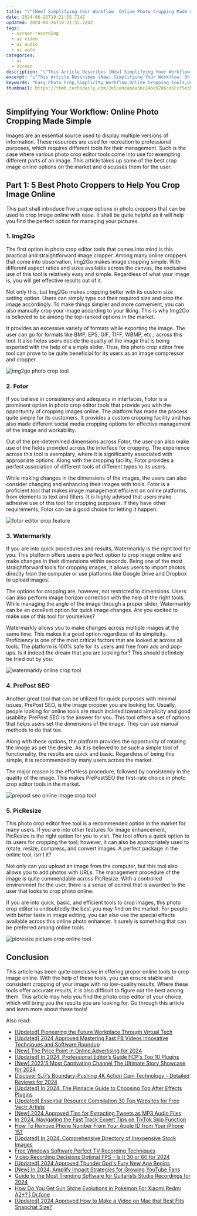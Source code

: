 ```yaml
---
title: "\"[New] Simplifying Your Workflow  Online Photo Cropping Made Simple\""
date: 2024-06-25T19:21:55.724Z
updated: 2024-06-26T19:21:55.724Z
tags: 
  - screen-recording
  - ai video
  - ai audio
  - ai auto
categories: 
  - ai
  - screen
description: "\"This Article Describes [New] Simplifying Your Workflow: Online Photo Cropping Made Simple\""
excerpt: "\"This Article Describes [New] Simplifying Your Workflow: Online Photo Cropping Made Simple\""
keywords: "Easy Photo Crop,Simplicity Workflow,Online Cropping Tools,Quick Image Editing,Digital Cropping Simple,Streamlined Photo Work,Photo Adjustment Easy"
thumbnail: https://thmb.techidaily.com/2e5cadcabaa5bc146e9286cd6ccf5e30c43742afdff538e1080a5add013b39bf.jpg
---
```


## Simplifying Your Workflow: Online Photo Cropping Made Simple

Images are an essential source used to display multiple versions of information. These resources are used for recreation to professional purposes, which requires different tools for their management. Such is the case where various photo crop editor tools come into use for exempting different parts of an image. This article takes up some of the best crop image online options on the market and discusses them for the user.

## Part 1: 5 Best Photo Croppers to Help You Crop Image Online

This part shall introduce five unique options in photo croppers that can be used to crop image online with ease. It shall be quite helpful as it will help you find the perfect option for managing your pictures.

### 1\. Img2Go

The first option in photo crop editor tools that comes into mind is this practical and straightforward image cropper. Among many online croppers that come into observation, Img2Go makes image cropping simple. With different aspect ratios and sizes available across the canvas, the exclusive use of this tool is relatively easy and simple. Regardless of what your image is, you will get effective results out of it.

Not only this, but Img2Go makes cropping better with its custom size setting option. Users can simply type out their required size and crop the image accordingly. To make things simpler and more convenient, you can also manually crop your image according to your liking. This is why Img2Go is believed to be among the top-ranked options in the market.

It provides an excessive variety of formats while exporting the image. The user can go for formats like BMP, EPS, GIF, TIFF, WBMP, etc., across this tool. It also helps users decide the quality of the image that is being exported with the help of a simple slider. Thus, this photo crop editor free tool can prove to be quite beneficial for its users as an image compressor and cropper.

![img2go photo crop tool](https://images.wondershare.com/filmora/article-images/2022/crop-image-online-1.jpg)

### 2\. Fotor

If you believe in consistency and adequacy in interfaces, Fotor is a prominent option in photo crop editor tools that provide you with the opportunity of cropping images online. The platform has made the process quite simple for its customers. It provides a custom cropping facility and has also made different social media cropping options for effective management of the image and workability.

Out of the pre-determined dimensions across Fotor, the user can also make use of the fields provided across the interface for cropping. The experience across this tool is exemplary, where it is significantly associated with appropriate options. Along with the cropping facility, Fotor provides a perfect association of different tools of different types to its users.

While making changes in the dimensions of the images, the users can also consider changing and enhancing their images with tools. Fotor is a proficient tool that makes image management efficient on online platforms, from elements to text and filters. It is highly advised that users make adhesive use of this tool for cropping purposes. If they have other requirements, Fotor can be a good choice for letting it happen.

![fotor editor crop feature](https://images.wondershare.com/filmora/article-images/2022/crop-image-online-2.jpg)

### 3\. Watermarkly

If you are into quick procedures and results, Watermarkly is the right tool for you. This platform offers users a perfect option to crop image online and make changes in their dimensions within seconds. Being one of the most straightforward tools for cropping images, it allows users to import photos directly from the computer or use platforms like Google Drive and Dropbox to upload images.

The options for cropping are, however, not restricted to dimensions. Users can also perform image horizon correction with the help of the right tools. While managing the angle of the image through a proper slider, Watermarkly can be an excellent option for quick image changes. Are you excited to make use of this tool for yourselves?

Watermarkly allows you to make changes across multiple images at the same time. This makes it a good option regardless of its simplicity. Proficiency is one of the most critical factors that are looked at across all tools. The platform is 100% safe for its users and free from ads and pop-ups. Is it indeed the dream that you are looking for? This should definitely be tried out by you.

![watermarkly online crop tool](https://images.wondershare.com/filmora/article-images/2022/crop-image-online-3.jpg)

### 4\. PrePost SEO

Another great tool that can be utilized for quick purposes with minimal issues, PrePost SEO, is the image cropper you are looking for. Usually, people looking for online tools are much inclined toward simplicity and good usability. PrePost SEO is the answer for you. This tool offers a set of options that helps users set the dimensions of the image. They can use manual methods to do that too.

Along with these options, the platform provides the opportunity of rotating the image as per the desire. As it is believed to be such a simple tool of functionality, the results are quick and basic. Regardless of being this simple, it is recommended by many users across the market.

The major reason is the effortless procedure, followed by consistency in the quality of the image. This makes PrePostSEO the first-rate choice in photo crop editor tools in the market.

![prepost seo online image crop tool](https://images.wondershare.com/filmora/article-images/2022/crop-image-online-4.jpg)

### 5\. PicResize

This photo crop editor free tool is a recommended option in the market for many users. If you are into other features for image enhancement, PicResize is the right option for you to visit. The tool offers a quick option to its users for cropping the tool; however, it can also be appropriately used to rotate, resize, compress, and convert images. A perfect package in the online tool, isn't it?

Not only can you upload an image from the computer, but this tool also allows you to add photos with URLs. The management procedure of the image is quite commendable across PicResize. With a controlled environment for the user, there is a sense of control that is awarded to the user that looks to crop photo online.

If you are into quick, basic, and efficient tools to crop images, this photo crop editor is undoubtedly the best you may find on the market. For people with better taste in image editing, you can also use the special effects available across this online photo enhancer. It surely is something that can be preferred among online tools.

![picresize picture crop online tool](https://images.wondershare.com/filmora/article-images/2022/crop-image-online-5.jpg)

## Conclusion

This article has been quite conclusive in offering proper online tools to crop image online. With the help of these tools, you can ensure stable and consistent cropping of your image with no low-quality results. Where these tools offer accurate results, it is also difficult to figure out the best among them. This article may help you find the photo crop editor of your choice, which will bring you the results you are looking for. Go through this article and learn more about these tools!

<ins class="adsbygoogle"
     style="display:block"
     data-ad-format="autorelaxed"
     data-ad-client="ca-pub-7571918770474297"
     data-ad-slot="1223367746"></ins>

<ins class="adsbygoogle"
     style="display:block"
     data-ad-format="autorelaxed"
     data-ad-client="ca-pub-7571918770474297"
     data-ad-slot="1223367746"></ins>



<ins class="adsbygoogle"
     style="display:block"
     data-ad-client="ca-pub-7571918770474297"
     data-ad-slot="8358498916"
     data-ad-format="auto"
     data-full-width-responsive="true"></ins>


<span class="atpl-alsoreadstyle">Also read:</span>
<div><ul>
<li><a href="https://fox-helps.techidaily.com/updated-pioneering-the-future-workplace-through-virtual-tech/"><u>[Updated] Pioneering the Future Workplace Through Virtual Tech</u></a></li>
<li><a href="https://fox-helps.techidaily.com/updated-2024-approved-mastering-fast-fb-videos-innovative-techniques-and-software-roundup/"><u>[Updated] 2024 Approved  Mastering Fast FB Videos  Innovative Techniques and Software Roundup</u></a></li>
<li><a href="https://fox-helps.techidaily.com/new-the-price-point-in-online-advertising-for-2024/"><u>[New] The Price Point in Online Advertising for 2024</u></a></li>
<li><a href="https://fox-helps.techidaily.com/updated-in-2024-professional-editors-guide-fcps-top-10-plugins/"><u>[Updated] In 2024, Professional Editor’s Guide  FCP's Top 10 Plugins</u></a></li>
<li><a href="https://fox-helps.techidaily.com/new-2023s-most-captivating-channel-the-ultimate-story-showcase-for-2024/"><u>[New] 2023'S Most Captivating Channel  The Ultimate Story Showcase for 2024</u></a></li>
<li><a href="https://fox-helps.techidaily.com/discover-sj7s-boundary-pushing-4k-action-cam-technology-detailed-reviews-for-2024/"><u>Discover SJ7’s Boundary-Pushing 4K Action Cam Technology - Detailed Reviews for 2024</u></a></li>
<li><a href="https://fox-helps.techidaily.com/updated-in-2024-the-pinnacle-guide-to-choosing-top-after-effects-plugins/"><u>[Updated] In 2024, The Pinnacle Guide to Choosing Top After Effects Plugins</u></a></li>
<li><a href="https://fox-helps.techidaily.com/updated-essential-resource-compilation-30-top-websites-for-free-vectr-artists/"><u>[Updated] Essential Resource Compilation  30 Top Websites for Free Vectr Artists</u></a></li>
<li><a href="https://fox-helps.techidaily.com/new-2024-approved-tips-for-extracting-tweets-as-mp3-audio-files/"><u>[New] 2024 Approved  Tips for Extracting Tweets as MP3 Audio Files</u></a></li>
<li><a href="https://tiktok-videos.techidaily.com/in-2024-navigating-the-fast-track-expert-tips-on-tiktok-skip-function/"><u>In 2024, Navigating the Fast Track  Expert Tips on TikTok Skip Function</u></a></li>
<li><a href="https://apple-account.techidaily.com/how-to-remove-phone-number-from-your-apple-id-from-your-iphone-15-by-drfone-ios/"><u>How To Remove Phone Number From Your Apple ID from Your iPhone 15?</u></a></li>
<li><a href="https://facebook-video-footage.techidaily.com/updated-in-2024-comprehensive-directory-of-inexpensive-stock-images/"><u>[Updated] In 2024, Comprehensive Directory of Inexpensive Stock Images</u></a></li>
<li><a href="https://on-screen-recording.techidaily.com/free-windows-software-perfect-tv-recording-techniques/"><u>Free Windows Software  Perfect TV Recording Techniques</u></a></li>
<li><a href="https://desktop-recording.techidaily.com/video-recording-decisions-optimal-fps-is-it-30-or-60-for-2024/"><u>Video Recording Decisions  Optimal FPS – Is It 30 or 60 for 2024</u></a></li>
<li><a href="https://screen-video-capture.techidaily.com/updated-2024-approved-thunder-gods-fury-new-age-begins/"><u>[Updated] 2024 Approved  Thunder God's Fury  New Age Begins</u></a></li>
<li><a href="https://facebook-video-footage.techidaily.com/new-in-2024-amplify-impact-strategies-for-growing-youtube-fans/"><u>[New] In 2024, Amplify Impact  Strategies for Growing YouTube Fans</u></a></li>
<li><a href="https://audio-shaping.techidaily.com/guide-to-the-most-trending-software-for-guitarists-studio-recordings-for-2024/"><u>Guide to the Most Trending Software for Guitarists Studio Recordings for 2024</u></a></li>
<li><a href="https://change-location.techidaily.com/how-do-you-get-sun-stone-evolutions-in-pokemon-for-xiaomi-redmi-a2plus-drfone-by-drfone-virtual-android/"><u>How Do You Get Sun Stone Evolutions in Pokémon For Xiaomi Redmi A2+? | Dr.fone</u></a></li>
<li><a href="https://snapchat-videos.techidaily.com/updated-2024-approved-how-to-make-a-video-on-mac-that-best-fits-snapchat-size/"><u>[Updated] 2024 Approved  How to Make a Video on Mac that Best Fits Snapchat Size?</u></a></li>
</ul></div>
